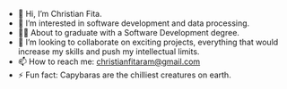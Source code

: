 - 👋 Hi, I’m Christian Fita.
- 👀 I’m interested in software development and data processing.
- 🧑‍🎓 About to graduate with a Software Development degree.
- 💞️ I’m looking to collaborate on exciting projects, everything that would increase my skills and push my intellectual limits. 
- 📫 How to reach me: christianfitaram@gmail.com
- ⚡ Fun fact: Capybaras are the chilliest creatures on earth.

<!---
christianfitaram/christianfitaram is a ✨ special ✨ repository because its `README.md` (this file) appears on your GitHub profile.
You can click the Preview link to take a look at your changes.
--->

